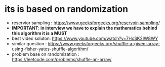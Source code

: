 # its is based on randomization 

* reservior sampling : https://www.geeksforgeeks.org/reservoir-sampling/  
* **IMPORTANT: in interview we  have to explain the mathematics behind this algorithm it is a MUST**
* best video soluton: https://www.youtube.com/watch?v=7HcSK2IW8WY  
* similar question : https://www.geeksforgeeks.org/shuffle-a-given-array-using-fisher-yates-shuffle-algorithm/  
* problem base on randomization : https://leetcode.com/problems/shuffle-an-array/  
